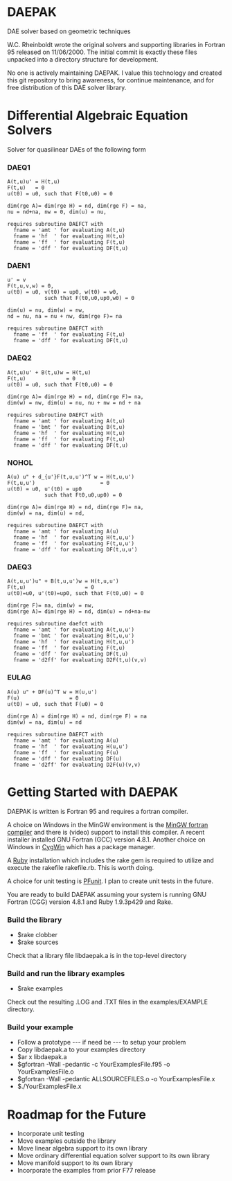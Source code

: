 DAEPAK
======

DAE solver based on geometric techniques

W.C. Rheinboldt wrote the original solvers and supporting libraries in Fortran 95 released on 11/06/2000.
The initial commit is exactly these files unpacked into a directory structure for development.

No one is actively maintaining DAEPAK. I value this technology and created this git repository
to bring awareness, for continue maintenance, and for free distribution of this DAE solver library.


Differential Algebraic Equation Solvers
=======================================

Solver for quasilinear DAEs of the following form

### DAEQ1
    A(t,u)u' = H(t,u)
    F(t,u)   = 0
    u(t0) = u0, such that F(t0,u0) = 0
    
    dim(rge A)= dim(rge H) = nd, dim(rge F) = na, 
    nu = nd+na, nw = 0, dim(u) = nu,
    
    requires subroutine DAEFCT with 
      fname = 'amt ' for evaluating A(t,u)
      fname = 'hf  ' for evaluating H(t,u)
      fname = 'ff  ' for evaluating F(t,u)
      fname = 'dff ' for evaluating DF(t,u)

### DAEN1
    u' = v
    F(t,u,v,w) = 0,
    u(t0) = u0, v(t0) = up0, w(t0) = w0, 
                such that F(t0,u0,up0,w0) = 0
    
    dim(u) = nu, dim(w) = nw,
    nd = nu, na = nu + nw, dim(rge F)= na
    
    requires subroutine DAEFCT with 
      fname = 'ff  ' for evaluating F(t,u)
      fname = 'dff ' for evaluating DF(t,u)

### DAEQ2
    A(t,u)u' + B(t,u)w = H(t,u)
    F(t,u)             = 0
    u(t0) = u0, such that F(t0,u0) = 0
    
    dim(rge A)= dim(rge H) = nd, dim(rge F)= na, 
    dim(w) = nw, dim(u) = nu, nu + nw = nd + na
    
    requires subroutine DAEFCT with 
      fname = 'amt ' for evaluating A(t,u)
      fname = 'bmt ' for evaluating B(t,u)
      fname = 'hf  ' for evaluating H(t,u)
      fname = 'ff  ' for evaluating F(t,u)
      fname = 'dff ' for evaluating DF(t,u)

### NOHOL
    A(u) u" + d_{u'}F(t,u,u')^T w = H(t,u,u')
    F(t,u,u')                     = 0
    u(t0) = u0, u'(t0) = up0
                such that Ft0,u0,up0) = 0
    
    dim(rge A)= dim(rge H) = nd, dim(rge F)= na, 
    dim(w) = na, dim(u) = nd,
    
    requires subroutine DAEFCT with 
      fname = 'amt ' for evaluating A(u)
      fname = 'hf  ' for evaluating H(t,u,u')
      fname = 'ff  ' for evaluating F(t,u,u')
      fname = 'dff ' for evaluating DF(t,u,u')

### DAEQ3
    A(t,u,u')u" + B(t,u,u')w = H(t,u,u')
    F(t,u)                   = 0
    u(t0)=u0, u'(t0)=up0, such that F(t0,u0) = 0
    
    dim(rge F)= na, dim(w) = nw, 
    dim(rge A)= dim(rge H) = nd, dim(u) = nd+na-nw
    
    requires subroutine daefct with 
      fname = 'amt ' for evaluating A(t,u,u')
      fname = 'bmt ' for evaluating B(t,u,u')
      fname = 'hf  ' for evaluating H(t,u,u')
      fname = 'ff  ' for evaluating F(t,u)
      fname = 'dff ' for evaluating DF(t,u)
      fname = 'd2ff' for evaluating D2F(t,u)(v,v)

### EULAG
    A(u) u" + DF(u)^T w = H(u,u')
    F(u)                = 0
    u(t0) = u0, such that F(u0) = 0
    
    dim(rge A) = dim(rge H) = nd, dim(rge F) = na
    dim(w) = na, dim(u) = nd
    
    requires subroutine DAEFCT with 
      fname = 'amt ' for evaluating A(u)
      fname = 'hf  ' for evaluating H(u,u')
      fname = 'ff  ' for evaluating F(u)
      fname = 'dff ' for evaluating DF(u)
      fname = 'd2ff' for evaluating D2F(u)(v,v)

Getting Started with DAEPAK
===========================
DAEPAK is written is Fortran 95 and requires a fortran compiler.

A choice on Windows in the MinGW environment is the [MinGW fortran compiler](http://www.mingw.org)
and there is (video) support to install this compiler. A recent installer installed GNU Fortran (GCC) version 4.8.1.
Another choice on Windows in [CygWin](https://www.cygwin.com) which has a package manager.

A [Ruby](http://www.ruby-doc.org) installation which includes the rake gem is required to utilize and execute the
rakefile rakefile.rb. This is worth doing.

A choice for unit testing is [PFunit](http://en.wikipedia.org/wiki/PFUnit). I plan to create unit tests in the future.

You are ready to build DAEPAK assuming your system is running GNU Fortran (CGG) version 4.8.1 and
Ruby 1.9.3p429 and Rake.
### Build the library
-  $rake clobber
-  $rake sources

Check that a library file libdaepak.a is in the top-level directory

### Build and run the library examples
-  $rake examples

Check out the resulting .LOG and .TXT files in the examples/EXAMPLE directory.

### Build your example
-  Follow a prototype --- if need be --- to setup your problem
-  Copy libdaepak.a to your examples directory
-  $ar x libdaepak.a
-  $gfortran -Wall -pedantic -c YourExamplesFile.f95 -o YourExamplesFile.o
-  $gfortran -Wall -pedantic ALLSOURCEFILES.o -o YourExamplesFile.x
-  $./YourExamplesFile.x

Roadmap for the Future
======================
-  Incorporate unit testing
-  Move examples outside the library
-  Move linear algebra support to its own library
-  Move ordinary differential equation solver support to its own library
-  Move manifold support to its own library
-  Incorporate the examples from prior F77 release

